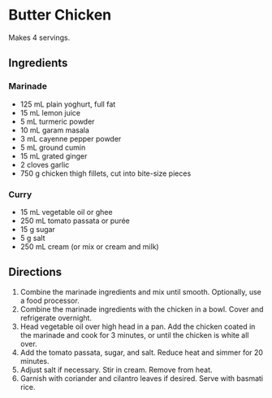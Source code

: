 Butter Chicken
==============

Makes 4 servings.

Ingredients
-----------
### Marinade
* 125 mL plain yoghurt, full fat
* 15 mL lemon juice
* 5 mL turmeric powder
* 10 mL garam masala
* 3 mL cayenne pepper powder
* 5 mL ground cumin
* 15 mL grated ginger
* 2 cloves garlic
* 750 g chicken thigh fillets, cut into bite-size pieces

### Curry
* 15 mL vegetable oil or ghee
* 250 mL tomato passata or purée
* 15 g sugar
* 5 g salt
* 250 mL cream (or mix or cream and milk)

Directions
----------
1. Combine the marinade ingredients and mix until smooth. Optionally, use a
   food processor.
1. Combine the marinade ingredients with the chicken in a bowl. Cover and
   refrigerate overnight.
1. Head vegetable oil over high head in a pan. Add the chicken coated in the
   marinade and cook for 3 minutes, or until the chicken is white all over.
1. Add the tomato passata, sugar, and salt. Reduce heat and simmer for 20
   minutes.
1. Adjust salt if necessary. Stir in cream. Remove from heat.
1. Garnish with coriander and cilantro leaves if desired. Serve with basmati
   rice.
